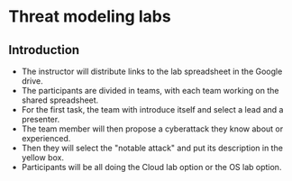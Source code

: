 # Threat modeling labs

## Introduction

* The instructor will distribute links to the lab spreadsheet 
in the Google drive. 
* The participants are divided in teams, with each team working on the shared spreadsheet.
* For the first task, the team with introduce itself and select a lead and a presenter. 
* The team member will then propose a cyberattack they know about or experienced. 
* Then they will select the "notable attack" and put its description in the yellow box.
* Participants will be all doing the Cloud lab option or the OS lab option.
